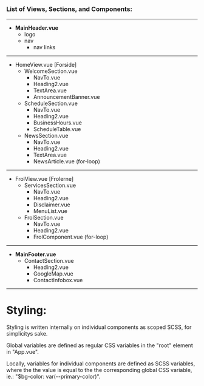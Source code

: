### List of Views, Sections, and Components:
---
- **MainHeader.vue**
  - logo
  - nav
    - nav links

---
- HomeView.vue [Forside]
  - WelcomeSection.vue
    - NavTo.vue
    - Heading2.vue
    - TextArea.vue
    - AnnouncementBanner.vue
  - ScheduleSection.vue
    - NavTo.vue
    - Heading2.vue
    - BusinessHours.vue
    - ScheduleTable.vue
  - NewsSection.vue
    - NavTo.vue
    - Heading2.vue
    - TextArea.vue
    - NewsArticle.vue (for-loop)
---
- FrolView.vue [Frolerne]
  - ServicesSection.vue
    - NavTo.vue
    - Heading2.vue
    - Disclaimer.vue
    - MenuList.vue
  - FrolSection.vue
    - NavTo.vue
    - Heading2.vue
    - FrolComponent.vue (for-loop)
---
- **MainFooter.vue**
    - ContactSection.vue
      - Heading2.vue
      - GoogleMap.vue
      - ContactInfobox.vue
---

# Styling:

Styling is written internally on individual components as scoped SCSS, for simplicitys sake.

Global variables are defined as regular CSS variables in the "root" element in "App.vue".

Locally, variables for individual components are defined as SCSS variables, where the the value is equal to the the corresponding global CSS variable, ie.: "$bg-color: var(--primary-color)".  